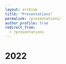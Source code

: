 ```yaml
---
layout: archive
title: "Presentations"
permalink: /presentations/
author_profile: true
redirect_from:
  - /presentations
---
```



2022
======

